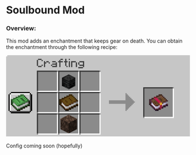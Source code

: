 # Soulbound Mod

### Overview:
This mod adds an enchantment that keeps gear on death. You can obtain the enchantment through the following recipe:

![Enchanted book recipe, requiring wither skeleton skull, book, and soul sand/soil](src/main/resources/assets/soulbound/soulbound_crafting.png)

Config coming soon (hopefully)